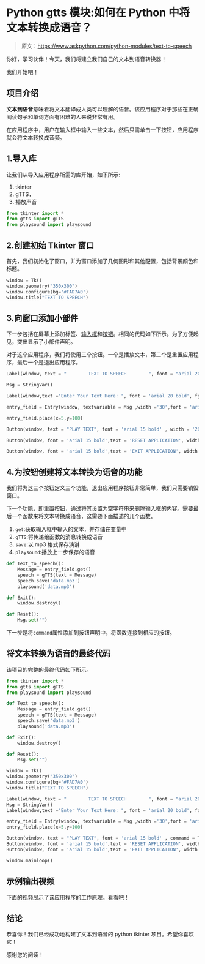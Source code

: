 # Python gtts 模块:如何在 Python 中将文本转换成语音？

> 原文：<https://www.askpython.com/python-modules/text-to-speech>

你好，学习伙伴！今天，我们将建立我们自己的文本到语音转换器！

我们开始吧！

## 项目介绍

**文本到语音**意味着将文本翻译成人类可以理解的语音。该应用程序对于那些在正确阅读句子和单词方面有困难的人来说非常有用。

在应用程序中，用户在输入框中输入一些文本，然后只需单击一下按钮，应用程序就会将文本转换成音频。

## 1.导入库

让我们从导入应用程序所需的库开始，如下所示:

1.  tkinter
2.  gTTS，
3.  播放声音

```py
from tkinter import *
from gtts import gTTS
from playsound import playsound

```

## 2.创建初始 Tkinter 窗口

首先，我们初始化了窗口，并为窗口添加了几何图形和其他配置，包括背景颜色和标题。

```py
window = Tk()
window.geometry("350x300") 
window.configure(bg='#FAD7A0')
window.title("TEXT TO SPEECH")

```

## 3.向窗口添加小部件

下一步包括在屏幕上添加标签、[输入框](https://www.askpython.com/python-modules/tkinter/tkinter-entry-widget)和[按钮](https://www.askpython.com/python-modules/tkinter/tkinter-buttons)。相同的代码如下所示。为了方便起见，突出显示了小部件声明。

对于这个应用程序，我们将使用三个按钮。一个是播放文本，第二个是重置应用程序，最后一个是退出应用程序。

```py
Label(window, text = "        TEXT TO SPEECH        ", font = "arial 20 bold", bg='black',fg="white").pack()

Msg = StringVar()

Label(window,text ="Enter Your Text Here: ", font = 'arial 20 bold', fg ='darkgreen').place(x=5,y=60)

entry_field = Entry(window, textvariable = Msg ,width ='30',font = 'arial 15 bold',bg="lightgreen")

entry_field.place(x=5,y=100)

Button(window, text = "PLAY TEXT", font = 'arial 15 bold' , width = '20',bg = 'orchid',fg="white").place(x=35,y=140)

Button(window, font = 'arial 15 bold',text = 'RESET APPLICATION', width = '20',bg = 'darkgreen',fg="white").place(x=35 , y = 190)

Button(window, font = 'arial 15 bold',text = 'EXIT APPLICATION', width = '20' , bg = 'red',fg="white").place(x=35 , y = 240)

```

## 4.为按钮创建将文本转换为语音的功能

我们将为这三个按钮定义三个功能，退出应用程序按钮非常简单，我们只需要销毁窗口。

下一个功能，即重置按钮，通过将其设置为空字符串来删除输入框的内容。需要最后一个函数来将文本转换成语音，这需要下面描述的几个函数。

1.  `get`:获取输入框中输入的文本，并存储在变量中
2.  `gTTS`:将传递给函数的消息转换成语音
3.  `save`:以 mp3 格式保存演讲
4.  `playsound`:播放上一步保存的语音

```py
def Text_to_speech():
    Message = entry_field.get()
    speech = gTTS(text = Message)
    speech.save('data.mp3')
    playsound('data.mp3')

def Exit():
    window.destroy()

def Reset():
    Msg.set("")

```

下一步是将`command`属性添加到按钮声明中，将函数连接到相应的按钮。

## 将文本转换为语音的最终代码

该项目的完整的最终代码如下所示。

```py
from tkinter import *
from gtts import gTTS
from playsound import playsound

def Text_to_speech():
    Message = entry_field.get()
    speech = gTTS(text = Message)
    speech.save('data.mp3')
    playsound('data.mp3')

def Exit():
    window.destroy()

def Reset():
    Msg.set("")

window = Tk()
window.geometry("350x300") 
window.configure(bg='#FAD7A0')
window.title("TEXT TO SPEECH")

Label(window, text = "        TEXT TO SPEECH        ", font = "arial 20 bold", bg='black',fg="white").pack()
Msg = StringVar()
Label(window,text ="Enter Your Text Here: ", font = 'arial 20 bold', fg ='darkgreen').place(x=5,y=60)

entry_field = Entry(window, textvariable = Msg ,width ='30',font = 'arial 15 bold',bg="lightgreen")
entry_field.place(x=5,y=100)

Button(window, text = "PLAY TEXT", font = 'arial 15 bold' , command = Text_to_speech ,width = '20',bg = 'orchid',fg="white").place(x=35,y=140)
Button(window, font = 'arial 15 bold',text = 'RESET APPLICATION', width = '20' , command = Reset,bg = 'darkgreen',fg="white").place(x=35 , y = 190)
Button(window, font = 'arial 15 bold',text = 'EXIT APPLICATION', width = '20' , command = Exit, bg = 'red',fg="white").place(x=35 , y = 240)

window.mainloop()

```

## 示例输出视频

下面的视频展示了该应用程序的工作原理。看看吧！

## 结论

恭喜你！我们已经成功地构建了文本到语音的 python tkinter 项目。希望你喜欢它！

感谢您的阅读！